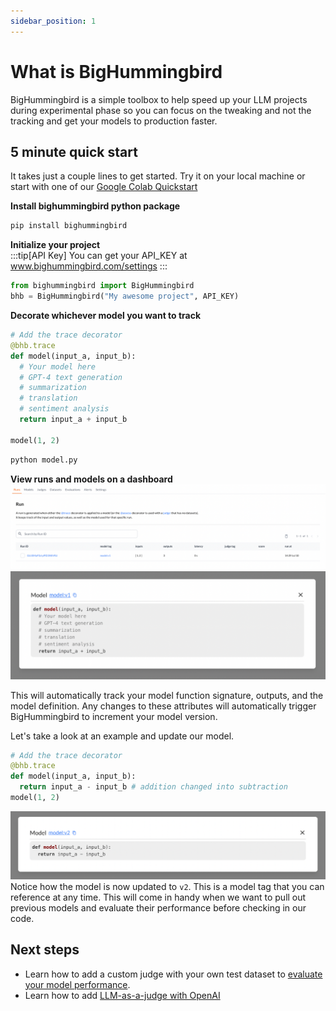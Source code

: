 ```yaml
---
sidebar_position: 1
---
```


# What is BigHummingbird
BigHummingbird is a simple toolbox to help speed up your LLM projects during experimental phase so you can focus on the tweaking and not the tracking and get your models to production faster. 

## 5 minute quick start  
It takes just a couple lines to get started. Try it on your local machine or start with one of our
[Google Colab Quickstart](https://colab.research.google.com/drive/1A7v-opSGYT7nlTVX0LFNRcYKZekaRlV9?usp=sharing)

**Install bighummingbird python package**
```bash
pip install bighummingbird
```

**Initialize your project**  
:::tip[API Key]
You can get your API_KEY at www.bighummingbird.com/settings
:::

```python
from bighummingbird import BigHummingbird
bhb = BigHummingbird("My awesome project", API_KEY)
```

**Decorate whichever model you want to track**  

```python title="model.py"
# Add the trace decorator
@bhb.trace
def model(input_a, input_b):
  # Your model here
  # GPT-4 text generation
  # summarization
  # translation
  # sentiment analysis
  return input_a + input_b

model(1, 2)
```

```bash
python model.py
```
**View runs and models on a dashboard**  
![run_table](../static/img/run_table.png)
![model_detail_v1](../static/img/model_detail_v1.png)

This will automatically track your model function signature, outputs, and the model definition. Any changes to these attributes will automatically trigger BigHummingbird to increment your model version. 

Let's take a look at an example and update our model. 
```python
# Add the trace decorator
@bhb.trace
def model(input_a, input_b):
  return input_a - input_b # addition changed into subtraction
model(1, 2)
```
![model_detail_v2](../static/img/model_detail_v2.png)
Notice how the model is now updated to `v2`. This is a model tag that you can reference at any time. This will come in handy when we want to pull out previous models and evaluate their performance before checking in our code.

## Next steps  
- Learn how to add a custom judge with your own test dataset to [evaluate your model performance](./quick_start/evaluating_model.md). 
- Learn how to add [LLM-as-a-judge with OpenAI](./quick_start/llm_as_a_judge.md)